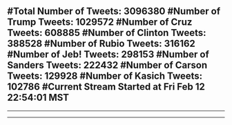 #Total Number of Tweets: 3096380 
#Number of Trump Tweets: 1029572
#Number of Cruz Tweets: 608885
#Number of Clinton Tweets: 388528
#Number of Rubio Tweets: 316162
#Number of Jeb! Tweets: 298153
#Number of Sanders Tweets: 222432
#Number of Carson Tweets: 129928
#Number of Kasich Tweets: 102786
#Current Stream Started at Fri Feb 12 22:54:01 MST
---
---
---
